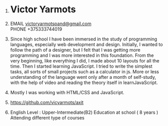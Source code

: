 

1) <h1>Victor Yarmots</h2>
2)  EMAIL victoryarmotspand@gmail.com
    <br>PHONE +375333744019
3) Since high school I have been immersed in the study of programming languages, especially web development and design.
Initially, I wanted to follow the path of a designer,
but I felt that I was getting more programming and I was more interested in this foundation. From the very beginning, like everything I did,
I made about 10 layouts for all the time. Then I started learning JavaScript. 
I tried to write the simplest tasks, all sorts of small projects such as a calculator in js.
More or less understanding of the language went only after a month of self-study, with the help of video and reading the theory itself in learnJavaScript.

4) Mostly I was working with HTML/CSS and JavaScript.
5) https://github.com/vicyarmots/axit
8) English Level : Upper-Intermediate(B2)
   Education at school ( 8 years )
   Attending different type of courses
  

